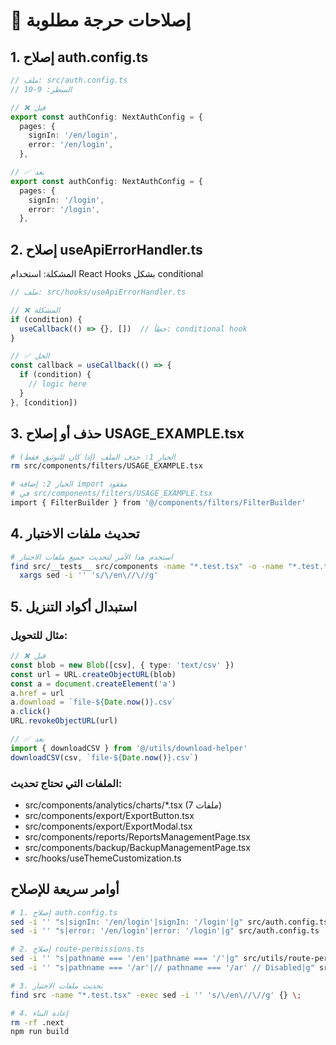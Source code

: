 # 🚨 إصلاحات حرجة مطلوبة

## 1. إصلاح auth.config.ts

```typescript
// ملف: src/auth.config.ts
// السطر: 9-10

// ❌ قبل
export const authConfig: NextAuthConfig = {
  pages: {
    signIn: '/en/login',
    error: '/en/login',
  },

// ✅ بعد
export const authConfig: NextAuthConfig = {
  pages: {
    signIn: '/login',
    error: '/login',
  },
```

## 2. إصلاح useApiErrorHandler.ts

المشكلة: استخدام React Hooks بشكل conditional

```typescript
// ملف: src/hooks/useApiErrorHandler.ts

// ❌ المشكلة
if (condition) {
  useCallback(() => {}, [])  // خطأ: conditional hook
}

// ✅ الحل
const callback = useCallback(() => {
  if (condition) {
    // logic here
  }
}, [condition])
```

## 3. حذف أو إصلاح USAGE_EXAMPLE.tsx

```bash
# الخيار 1: حذف الملف (إذا كان للتوثيق فقط)
rm src/components/filters/USAGE_EXAMPLE.tsx

# الخيار 2: إضافة import مفقود
# في src/components/filters/USAGE_EXAMPLE.tsx
import { FilterBuilder } from '@/components/filters/FilterBuilder'
```

## 4. تحديث ملفات الاختبار

```bash
# استخدم هذا الأمر لتحديث جميع ملفات الاختبار
find src/__tests__ src/components -name "*.test.tsx" -o -name "*.test.ts" | \
  xargs sed -i '' 's/\/en\//\//g'
```

## 5. استبدال أكواد التنزيل

### مثال للتحويل:

```typescript
// ❌ قبل
const blob = new Blob([csv], { type: 'text/csv' })
const url = URL.createObjectURL(blob)
const a = document.createElement('a')
a.href = url
a.download = `file-${Date.now()}.csv`
a.click()
URL.revokeObjectURL(url)

// ✅ بعد
import { downloadCSV } from '@/utils/download-helper'
downloadCSV(csv, `file-${Date.now()}.csv`)
```

### الملفات التي تحتاج تحديث:
- src/components/analytics/charts/*.tsx (7 ملفات)
- src/components/export/ExportButton.tsx
- src/components/export/ExportModal.tsx
- src/components/reports/ReportsManagementPage.tsx
- src/components/backup/BackupManagementPage.tsx
- src/hooks/useThemeCustomization.ts

## أوامر سريعة للإصلاح

```bash
# 1. إصلاح auth.config.ts
sed -i '' "s|signIn: '/en/login'|signIn: '/login'|g" src/auth.config.ts
sed -i '' "s|error: '/en/login'|error: '/login'|g" src/auth.config.ts

# 2. إصلاح route-permissions.ts
sed -i '' "s|pathname === '/en'|pathname === '/'|g" src/utils/route-permissions.ts
sed -i '' "s|pathname === '/ar'|// pathname === '/ar' // Disabled|g" src/utils/route-permissions.ts

# 3. تحديث ملفات الاختبار
find src -name "*.test.tsx" -exec sed -i '' 's/\/en\//\//g' {} \;

# 4. إعادة البناء
rm -rf .next
npm run build
```
